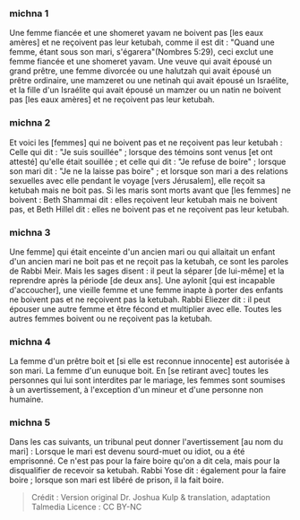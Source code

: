 
### michna 1
Une femme fiancée et une shomeret yavam ne boivent pas [les eaux amères] et ne reçoivent pas leur ketubah, comme il est dit : "Quand une femme, étant sous son mari, s'égarera"(Nombres 5:29), ceci exclut une femme fiancée et une shomeret yavam. Une veuve qui avait épousé un grand prêtre, une femme divorcée ou une halutzah qui avait épousé un prêtre ordinaire, une mamzeret ou une netinah qui avait épousé un Israélite, et la fille d'un Israélite qui avait épousé un mamzer ou un natin ne boivent pas [les eaux amères] et ne reçoivent pas leur ketubah.

### michna 2
Et voici les [femmes] qui ne boivent pas et ne reçoivent pas leur ketubah : Celle qui dit : "Je suis souillée" ; lorsque des témoins sont venus [et ont attesté] qu'elle était souillée ; et celle qui dit : "Je refuse de boire" ; lorsque son mari dit : "Je ne la laisse pas boire" ; et lorsque son mari a des relations sexuelles avec elle pendant le voyage [vers Jérusalem], elle reçoit sa ketubah mais ne boit pas. Si les maris sont morts avant que [les femmes] ne boivent : Beth Shammai dit : elles reçoivent leur ketubah mais ne boivent pas, et Beth Hillel dit : elles ne boivent pas et ne reçoivent pas leur ketubah.

### michna 3
Une femme] qui était enceinte d'un ancien mari ou qui allaitait un enfant d'un ancien mari ne boit pas et ne reçoit pas la ketubah, ce sont les paroles de Rabbi Meir. Mais les sages disent : il peut la séparer [de lui-même] et la reprendre après la période [de deux ans]. Une aylonit [qui est incapable d'accoucher], une vieille femme et une femme inapte à porter des enfants ne boivent pas et ne reçoivent pas la ketubah. Rabbi Eliezer dit : il peut épouser une autre femme et être fécond et multiplier avec elle. Toutes les autres femmes boivent ou ne reçoivent pas la ketubah.

### michna 4
La femme d'un prêtre boit et [si elle est reconnue innocente] est autorisée à son mari. La femme d'un eunuque boit. En [se retirant avec] toutes les personnes qui lui sont interdites par le mariage, les femmes sont soumises à un avertissement, à l'exception d'un mineur et d'une personne non humaine.

### michna 5
Dans les cas suivants, un tribunal peut donner l'avertissement [au nom du mari] : Lorsque le mari est devenu sourd-muet ou idiot, ou a été emprisonné. Ce n'est pas pour la faire boire qu'on a dit cela, mais pour la disqualifier de recevoir sa ketubah. Rabbi Yose dit : également pour la faire boire ; lorsque son mari est libéré de prison, il la fait boire.

>Crédit : Version original Dr. Joshua Kulp & translation, adaptation Talmedia
>Licence : CC BY-NC